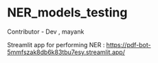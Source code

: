 # NER_models_testing

Contributor - Dev , mayank

Streamlit app for performing NER
: https://pdf-bot-5mmfszak8db6k83tbu7esy.streamlit.app/
